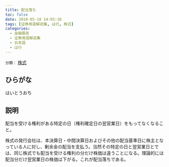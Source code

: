 ```yaml
---
title: 配当落ち
toc: false
date: 2018-05-18 14:03:10
tags: [证券用语解说集, は行, 株式]
categories:
  - 金融服务
  - 证券用语解说集
  - 日本語
  - は行
---
```


`分類：` [株式](/tags/株式/)

## ひらがな

はいとうおち

## 説明

配当を受ける権利がある特定の日（権利確定日の翌営業日）をもってなくなること。

株式の発行会社は、本決算日・中間決算日およびその他の配当基準日に株主となっている人に対し、剰余金の配当を支払う。当然その特定の日と翌営業日とでは、同じ株式でも配当を受ける権利の分だけ株価は違うことになる。理論的には配当分だけ翌営業日の株価は下がる。これが配当落ちである。
